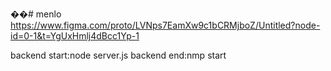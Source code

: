 ��#   m e n l o 
 
 https://www.figma.com/proto/LVNps7EamXw9c1bCRMjboZ/Untitled?node-id=0-1&t=YgUxHmlj4dBcc1Yp-1


backend start:node server.js
backend end:nmp start
